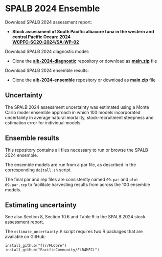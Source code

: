 # SPALB 2024 Ensemble

Download SPALB 2024 assessment report:

- **Stock assessment of South Pacific albacore tuna in the western and central Pacific Ocean: 2024**\
  **[WCPFC-SC20-2024/SA-WP-02](https://meetings.wcpfc.int/node/23119)**

Download SPALB 2024 diagnostic model:

- Clone the **[alb-2024-diagnostic](https://github.com/PacificCommunity/ofp-sam-alb-2024-diagnostic)** repository or download as **[main.zip](https://github.com/PacificCommunity/ofp-sam-alb-2024-diagnostic/archive/refs/heads/main.zip)** file

Download SPALB 2024 ensemble results:

- Clone the **[alb-2024-ensemble](https://github.com/PacificCommunity/ofp-sam-alb-2024-ensemble)** repository or download as **[main.zip](https://github.com/PacificCommunity/ofp-sam-alb-2024-ensemble/archive/refs/heads/main.zip)** file

## Uncertainty

The SPALB 2024 assessment uncertainty was estimated using a Monte Carlo model ensemble approach in which 100 models incorporated uncertainty in average natural mortality, stock-recruitment steepness and estimation error for individual models:

## Ensemble results

This repository contains all files necessary to run or browse the SPALB 2024 ensemble.

The ensemble models are run from a par file, as described in the corresponding `doitall.sh` script.

The final par and rep files are consistently named `09.par` and `plot-09.par.rep` to facilitate harvesting results from across the 100 ensemble models.

## Estimating uncertainty

See also Section 8, Section 10.6 and Table 9 in the SPALB 2024 stock assessment [report](https://meetings.wcpfc.int/node/23119).

The `estimate_uncertainty.R` script requires two R packages that are available on GitHub:

```
install_github("flr/FLCore")
install_github("PacificCommunity/FLR4MFCL")
```
